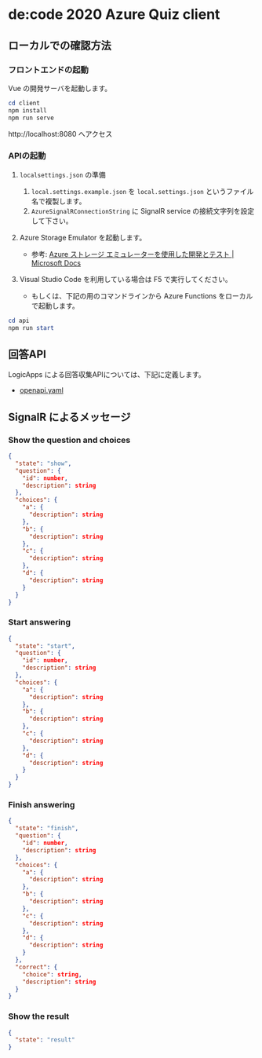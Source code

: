 # de:code 2020 Azure Quiz client

## ローカルでの確認方法

### フロントエンドの起動

Vue の開発サーバを起動します。

```ps1
cd client
npm install
npm run serve
```

http://localhost:8080 へアクセス

### APIの起動

1. `localsettings.json` の準備
   1. `local.settings.example.json` を `local.settings.json` というファイル名で複製します。
   1. `AzureSignalRConnectionString` に SignalR service の接続文字列を設定して下さい。

2. Azure Storage Emulator を起動します。
   - 参考: [Azure ストレージ エミュレーターを使用した開発とテスト | Microsoft Docs](https://docs.microsoft.com/ja-jp/azure/storage/common/storage-use-emulator)

3. Visual Studio Code を利用している場合は F5 で実行してください。
   - もしくは、下記の用のコマンドラインから Azure Functions をローカルで起動します。

```ps1
cd api
npm run start
```

## 回答API

LogicApps による回答収集APIについては、下記に定義します。

- [openapi.yaml](./docs/openapi.yaml)

## SignalR によるメッセージ

### Show the question and choices

```json
{
  "state": "show",
  "question": {
    "id": number,
    "description": string
  },
  "choices": {
    "a": {
      "description": string
    },
    "b": {
      "description": string
    },
    "c": {
      "description": string
    },
    "d": {
      "description": string
    }
  }
}
```

### Start answering

```json
{
  "state": "start",
  "question": {
    "id": number,
    "description": string
  },
  "choices": {
    "a": {
      "description": string
    },
    "b": {
      "description": string
    },
    "c": {
      "description": string
    },
    "d": {
      "description": string
    }
  }
}
```

### Finish answering

```json
{
  "state": "finish",
  "question": {
    "id": number,
    "description": string
  },
  "choices": {
    "a": {
      "description": string
    },
    "b": {
      "description": string
    },
    "c": {
      "description": string
    },
    "d": {
      "description": string
    }
  },
  "correct": {
    "choice": string,
    "description": string
  }
}
```

### Show the result

```json
{
  "state": "result"
}
```
